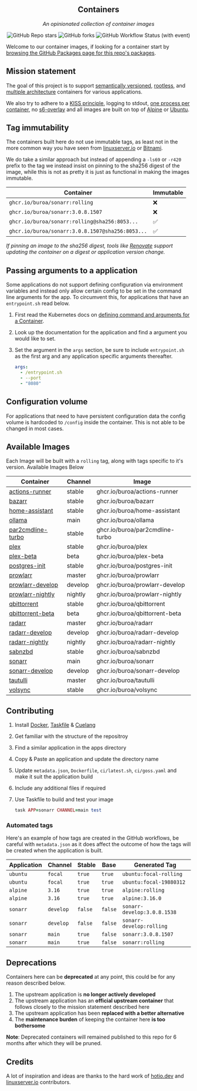 <!---
NOTE: AUTO-GENERATED FILE
to edit this file, instead edit its template at: ./github/scripts/templates/README.md.j2
-->
<div align="center">


## Containers

_An opinionated collection of container images_

</div>

<div align="center">

![GitHub Repo stars](https://img.shields.io/github/stars/buroa/containers?style=for-the-badge)
![GitHub forks](https://img.shields.io/github/forks/buroa/containers?style=for-the-badge)
![GitHub Workflow Status (with event)](https://img.shields.io/github/actions/workflow/status/buroa/containers/release-scheduled.yaml?style=for-the-badge&label=Scheduled%20Release)

</div>

Welcome to our container images, if looking for a container start by [browsing the GitHub Packages page for this repo's packages](https://github.com/buroa?tab=packages&repo_name=containers).

## Mission statement

The goal of this project is to support [semantically versioned](https://semver.org/), [rootless](https://rootlesscontaine.rs/), and [multiple architecture](https://www.docker.com/blog/multi-arch-build-and-images-the-simple-way/) containers for various applications.

We also try to adhere to a [KISS principle](https://en.wikipedia.org/wiki/KISS_principle), logging to stdout, [one process per container](https://testdriven.io/tips/59de3279-4a2d-4556-9cd0-b444249ed31e/), no [s6-overlay](https://github.com/just-containers/s6-overlay) and all images are built on top of [Alpine](https://hub.docker.com/_/alpine) or [Ubuntu](https://hub.docker.com/_/ubuntu).

## Tag immutability

The containers built here do not use immutable tags, as least not in the more common way you have seen from [linuxserver.io](https://fleet.linuxserver.io/) or [Bitnami](https://bitnami.com/stacks/containers).

We do take a similar approach but instead of appending a `-ls69` or `-r420` prefix to the tag we instead insist on pinning to the sha256 digest of the image, while this is not as pretty it is just as functional in making the images immutable.

| Container                                          | Immutable |
|----------------------------------------------------|-----------|
| `ghcr.io/buroa/sonarr:rolling`                   | ❌         |
| `ghcr.io/buroa/sonarr:3.0.8.1507`                | ❌         |
| `ghcr.io/buroa/sonarr:rolling@sha256:8053...`    | ✅         |
| `ghcr.io/buroa/sonarr:3.0.8.1507@sha256:8053...` | ✅         |

_If pinning an image to the sha256 digest, tools like [Renovate](https://github.com/renovatebot/renovate) support updating the container on a digest or application version change._

## Passing arguments to a application

Some applications do not support defining configuration via environment variables and instead only allow certain config to be set in the command line arguments for the app. To circumvent this, for applications that have an `entrypoint.sh` read below.

1. First read the Kubernetes docs on [defining command and arguments for a Container](https://kubernetes.io/docs/tasks/inject-data-application/define-command-argument-container/).
2. Look up the documentation for the application and find a argument you would like to set.
3. Set the argument in the `args` section, be sure to include `entrypoint.sh` as the first arg and any application specific arguments thereafter.

    ```yaml
    args:
      - /entrypoint.sh
      - --port
      - "8080"
    ```

## Configuration volume

For applications that need to have persistent configuration data the config volume is hardcoded to `/config` inside the container. This is not able to be changed in most cases.

## Available Images

Each Image will be built with a `rolling` tag, along with tags specific to it's version. Available Images Below

Container | Channel | Image
--- | --- | ---
[actions-runner](https://github.com/buroa/containers/pkgs/container/actions-runner) | stable | ghcr.io/buroa/actions-runner
[bazarr](https://github.com/buroa/containers/pkgs/container/bazarr) | stable | ghcr.io/buroa/bazarr
[home-assistant](https://github.com/buroa/containers/pkgs/container/home-assistant) | stable | ghcr.io/buroa/home-assistant
[ollama](https://github.com/buroa/containers/pkgs/container/ollama) | main | ghcr.io/buroa/ollama
[par2cmdline-turbo](https://github.com/buroa/containers/pkgs/container/par2cmdline-turbo) | stable | ghcr.io/buroa/par2cmdline-turbo
[plex](https://github.com/buroa/containers/pkgs/container/plex) | stable | ghcr.io/buroa/plex
[plex-beta](https://github.com/buroa/containers/pkgs/container/plex-beta) | beta | ghcr.io/buroa/plex-beta
[postgres-init](https://github.com/buroa/containers/pkgs/container/postgres-init) | stable | ghcr.io/buroa/postgres-init
[prowlarr](https://github.com/buroa/containers/pkgs/container/prowlarr) | master | ghcr.io/buroa/prowlarr
[prowlarr-develop](https://github.com/buroa/containers/pkgs/container/prowlarr-develop) | develop | ghcr.io/buroa/prowlarr-develop
[prowlarr-nightly](https://github.com/buroa/containers/pkgs/container/prowlarr-nightly) | nightly | ghcr.io/buroa/prowlarr-nightly
[qbittorrent](https://github.com/buroa/containers/pkgs/container/qbittorrent) | stable | ghcr.io/buroa/qbittorrent
[qbittorrent-beta](https://github.com/buroa/containers/pkgs/container/qbittorrent-beta) | beta | ghcr.io/buroa/qbittorrent-beta
[radarr](https://github.com/buroa/containers/pkgs/container/radarr) | master | ghcr.io/buroa/radarr
[radarr-develop](https://github.com/buroa/containers/pkgs/container/radarr-develop) | develop | ghcr.io/buroa/radarr-develop
[radarr-nightly](https://github.com/buroa/containers/pkgs/container/radarr-nightly) | nightly | ghcr.io/buroa/radarr-nightly
[sabnzbd](https://github.com/buroa/containers/pkgs/container/sabnzbd) | stable | ghcr.io/buroa/sabnzbd
[sonarr](https://github.com/buroa/containers/pkgs/container/sonarr) | main | ghcr.io/buroa/sonarr
[sonarr-develop](https://github.com/buroa/containers/pkgs/container/sonarr-develop) | develop | ghcr.io/buroa/sonarr-develop
[tautulli](https://github.com/buroa/containers/pkgs/container/tautulli) | master | ghcr.io/buroa/tautulli
[volsync](https://github.com/buroa/containers/pkgs/container/volsync) | stable | ghcr.io/buroa/volsync


## Contributing

1. Install [Docker](https://docs.docker.com/get-docker/), [Taskfile](https://taskfile.dev/) & [Cuelang](https://cuelang.org/)
2. Get familiar with the structure of the repositroy
3. Find a similar application in the apps directory
4. Copy & Paste an application and update the directory name
5. Update `metadata.json`, `Dockerfile`, `ci/latest.sh`, `ci/goss.yaml` and make it suit the application build
6. Include any additional files if required
7. Use Taskfile to build and test your image

    ```ruby
    task APP=sonarr CHANNEL=main test
    ```

### Automated tags

Here's an example of how tags are created in the GitHub workflows, be careful with `metadata.json` as it does affect the outcome of how the tags will be created when the application is built.

| Application | Channel   | Stable  | Base    | Generated Tag               |
|-------------|-----------|---------|---------|-----------------------------|
| `ubuntu`    | `focal`   | `true`  | `true`  | `ubuntu:focal-rolling`      |
| `ubuntu`    | `focal`   | `true`  | `true`  | `ubuntu:focal-19880312`     |
| `alpine`    | `3.16`    | `true`  | `true`  | `alpine:rolling`            |
| `alpine`    | `3.16`    | `true`  | `true`  | `alpine:3.16.0`             |
| `sonarr`    | `develop` | `false` | `false` | `sonarr-develop:3.0.8.1538` |
| `sonarr`    | `develop` | `false` | `false` | `sonarr-develop:rolling`    |
| `sonarr`    | `main`    | `true`  | `false` | `sonarr:3.0.8.1507`         |
| `sonarr`    | `main`    | `true`  | `false` | `sonarr:rolling`            |

## Deprecations

Containers here can be **deprecated** at any point, this could be for any reason described below.

1. The upstream application is **no longer actively developed**
2. The upstream application has an **official upstream container** that follows closely to the mission statement described here
3. The upstream application has been **replaced with a better alternative**
4. The **maintenance burden** of keeping the container here **is too bothersome**

**Note**: Deprecated containers will remained published to this repo for 6 months after which they will be pruned.
## Credits

A lot of inspiration and ideas are thanks to the hard work of [hotio.dev](https://hotio.dev/) and [linuxserver.io](https://www.linuxserver.io/) contributors.
